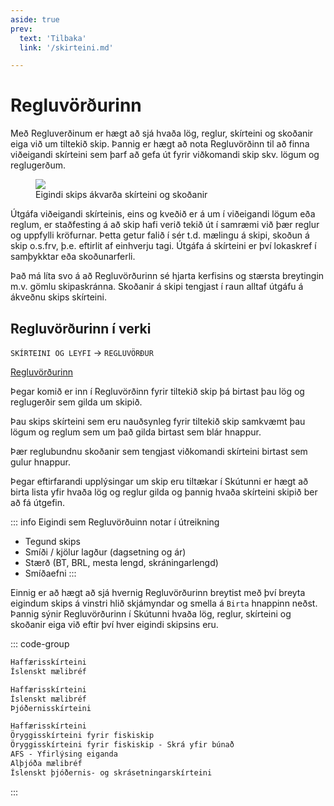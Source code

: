 ```yaml
---
aside: true
prev:
  text: 'Tilbaka'
  link: '/skirteini.md'

---
```


# Regluvörðurinn


Með Regluverðinum er hægt að sjá hvaða lög, reglur, skírteini og skoðanir eiga við um tiltekið skip. Þannig er hægt að nota Regluvörðinn til að finna viðeigandi skírteini sem þarf að gefa út fyrir viðkomandi skip skv. lögum og reglugerðum. 

<figure>
  <img src='/skirteini/images/rulefinder.svg'>
  <figcaption>Eigindi skips ákvarða skírteini og skoðanir</figcaption>
</figure>


Útgáfa viðeigandi skírteinis, eins og kveðið er á um í viðeigandi lögum eða reglum, er staðfesting á að skip hafi verið tekið út í samræmi við þær reglur og uppfylli kröfurnar. Þetta getur falið í sér t.d. mælingu á skipi, skoðun á skip o.s.frv, þ.e. eftirlit af einhverju tagi. Útgáfa á skírteini er því lokaskref í samþykktar eða skoðunarferli. 


<!-- ![Regluvörður](images/rulefinder.svg) -->


Það má líta svo á að Regluvörðurinn sé hjarta kerfisins og stærsta breytingin m.v. gömlu skipaskránna.  Skoðanir á skipi tengjast í raun alltaf útgáfu á ákveðnu skips skírteini.




## Regluvörðurinn í verki

 `SKÍRTEINI OG LEYFI` &rarr; `REGLUVÖRÐUR`

 [Regluvörðurinn](https://skutantest.samgongustofa.is/complianceOfficer/3002)  

 
<!-- |  Eigindi skips    | Reglugerðir, skírteini og skoðanir |
|-----------|-----------|
| ![](/images/certs/reglu-1.png)| ![](/images/certs/reglu-2.png)   | -->

Þegar komið er inn í Regluvörðinn fyrir tiltekið skip þá birtast þau lög og reglugerðir sem gilda um skipið.

Þau skips skírteini sem eru nauðsynleg fyrir tiltekið skip samkvæmt þau lögum og reglum sem um það gilda birtast sem blár hnappur.

Þær reglubundnu skoðanir sem tengjast viðkomandi skírteini birtast sem gulur hnappur.

Þegar eftirfarandi upplýsingar um skip eru tiltækar í Skútunni er hægt að birta lista yfir hvaða lög og reglur gilda og þannig hvaða skírteini skipið ber að fá útgefin.

::: info Eigindi sem Regluvörðuinn notar í útreikning
- Tegund skips
- Smíði / kjölur lagður (dagsetning og ár)
- Stærð (BT, BRL, mesta lengd, skráningarlengd)
- Smíðaefni
:::

Einnig er að hægt að sjá hvernig Regluvörðurinn breytist með því breyta eigindum skips á vinstri hlið skjámyndar og smella á  `Birta` hnappinn neðst. Þannig sýnir Regluvörðurinn í Skútunni hvaða lög, reglur, skírteini og skoðanir eiga við eftir því hver eigindi skipsins eru.


::: code-group

```txt [Skemmtibátur]
Haffærisskírteini   
Íslenskt mælibréf
```

```txt [Fiskiskip undir 15 m]
Haffærisskírteini   
Íslenskt mælibréf
Þjóðernisskírteini
```

```txt [Fiskiskip yfir 24 m, 400BRT]
Haffærisskírteini   
Öryggisskírteini fyrir fiskiskip
Öryggisskírteini fyrir fiskiskip - Skrá yfir búnað
AFS - Yfirlýsing eiganda
Alþjóða mælibréf
Íslenskt þjóðernis- og skrásetningarskírteini
```
:::

<code v-pre></code>
